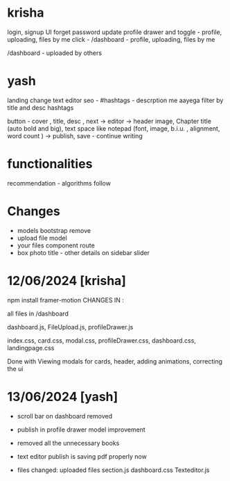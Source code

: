 # krisha

login, signup UI
forget password
update profile
drawer and toggle - profile, uploading, files by me
click - /dashboard - profile, uploading, files by me

/dashboard - uploaded by others

# yash

landing change
text editor
seo - #hashtags - descrption me aayega
filter by title and desc hashtags

button - cover , title, desc , next ->
editor
-> header image, Chapter title (auto bold and big), text space like notepad
(font, image, b.i.u. , alignment, word count )
-> publish, save - continue writing

# functionalities

recommendation - algorithms
follow

# Changes

- models bootstrap remove
- upload file model
- your files component route
- box photo title - other details on sidebar slider

# 12/06/2024 [krisha]

npm install framer-motion CHANGES IN :

all files in /dashboard

dashboard.js, FileUpload.js, profileDrawer.js

index.css, card.css, modal.css, profileDrawer.css, dashboard.css, landingpage.css

Done with Viewing modals for cards, header, adding animations, correcting the ui

# 13/06/2024 [yash]

- scroll bar on dashboard removed
- publish in profile drawer model improvement
- removed all the unnecessary books
- text editor publish is saving pdf properly now

- files changed:
  uploaded files section.js
  dashboard.css
  Texteditor.js
